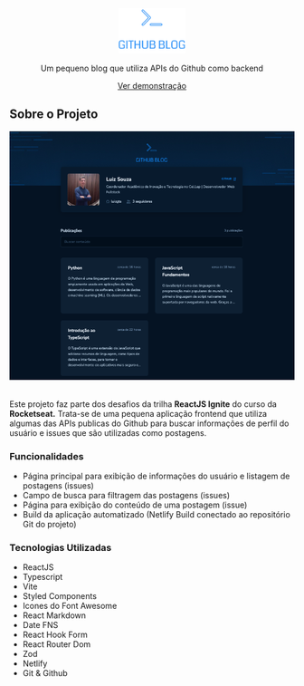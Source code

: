<div align="center">
  <!-- Logo do Projeto -->
  <img src="src/assets/logo.svg" alt="Logo" height="80">

  <!-- Descrição curta -->
  <p>Um pequeno blog que utiliza APIs do Github como backend</p>

  <!-- Links -->
  <a href="github-blog-unextapp.netlify.app">Ver demonstração</a>

</div>

<!-- Sobre o Projeto -->
## Sobre o Projeto

<div align="center">
  <img src="images/capa.png">
</div>

<br>

<p>Este projeto faz parte dos desafios da trilha <b>ReactJS Ignite</b> do curso da <b>Rocketseat.</b> Trata-se de uma pequena aplicação frontend que utiliza algumas das APIs publicas do Github para buscar informações de perfil do usuário e issues que são utilizadas como postagens.</p>


### Funcionalidades

- Página principal para exibição de informações do usuário e listagem de postagens (issues)
- Campo de busca para filtragem das postagens (issues)
- Página para exibição do conteúdo de uma postagem (issue)
- Build da aplicação automatizado (Netlify Build conectado ao repositório Git do projeto)

### Tecnologias Utilizadas

* ReactJS
* Typescript
* Vite
* Styled Components
* Icones do Font Awesome
* React Markdown
* Date FNS
* React Hook Form
* React Router Dom
* Zod
* Netlify
* Git & Github